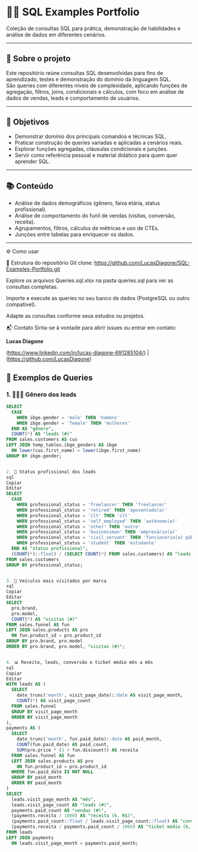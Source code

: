 # 🧑‍💻 SQL Examples Portfolio

Coleção de consultas SQL para prática, demonstração de habilidades e análise de dados em diferentes cenários.

---

## 📖 Sobre o projeto

Este repositório reúne consultas SQL desenvolvidas para fins de aprendizado, testes e demonstração do domínio da linguagem SQL.  
São queries com diferentes níveis de complexidade, aplicando funções de agregação, filtros, joins, condicionais e cálculos, com foco em análise de dados de vendas, leads e comportamento de usuários.

---

## 🎯 Objetivos

- Demonstrar domínio dos principais comandos e técnicas SQL.  
- Praticar construção de queries variadas e aplicadas a cenários reais.  
- Explorar funções agregadas, cláusulas condicionais e junções.  
- Servir como referência pessoal e material didático para quem quer aprender SQL.

---

## 📚 Conteúdo

- Análise de dados demográficos (gênero, faixa etária, status profissional).  
- Análise de comportamento do funil de vendas (visitas, conversão, receita).  
- Agrupamentos, filtros, cálculos de métricas e uso de CTEs.  
- Junções entre tabelas para enriquecer os dados.

---
⚙️ Como usar

📂 Estrutura do repositório
Git clone: https://github.com/LucasDiagone/SQL-Examples-Portfolio.git

Explore os arquivos Queries.sql.xlsx na pasta queries.sql para ver as consultas completas.

Importe e execute as queries no seu banco de dados (PostgreSQL ou outro compatível).

Adapte as consultas conforme seus estudos ou projetos.

📬 Contato
Sinta-se à vontade para abrir issues ou entrar em contato:

**Lucas Diagone**

(https://www.linkedin.com/in/lucas-diagone-691285104/) | (https://github.com/LucasDiagone)

## 📝 Exemplos de Queries

### 1. 🧑‍🤝‍🧑 Gênero dos leads

```sql
SELECT
  CASE
    WHEN ibge.gender = 'male' THEN 'homens'
    WHEN ibge.gender = 'female' THEN 'mulheres'
  END AS "gênero",
  COUNT(*) AS "leads (#)"
FROM sales.customers AS cus
LEFT JOIN temp_tables.ibge_genders AS ibge
  ON lower(cus.first_name) = lower(ibge.first_name)
GROUP BY ibge.gender;


2. 💼 Status profissional dos leads
sql
Copiar
Editar
SELECT
  CASE
    WHEN professional_status = 'freelancer' THEN 'freelancer'
    WHEN professional_status = 'retired' THEN 'aposentado(a)'
    WHEN professional_status = 'clt' THEN 'clt'
    WHEN professional_status = 'self_employed' THEN 'autônomo(a)'    
    WHEN professional_status = 'other' THEN 'outro'
    WHEN professional_status = 'businessman' THEN 'empresário(a)'
    WHEN professional_status = 'civil_servant' THEN 'funcionário(a) público(a)'
    WHEN professional_status = 'student' THEN 'estudante'
  END AS "status profissional",
  (COUNT(*)::float) / (SELECT COUNT(*) FROM sales.customers) AS "leads (%)"
FROM sales.customers
GROUP BY professional_status;


3. 🚗 Veículos mais visitados por marca
sql
Copiar
Editar
SELECT
  pro.brand,
  pro.model,
  COUNT(*) AS "visitas (#)"
FROM sales.funnel AS fun
LEFT JOIN sales.products AS pro
  ON fun.product_id = pro.product_id
GROUP BY pro.brand, pro.model
ORDER BY pro.brand, pro.model, "visitas (#)";


4. 📊 Receita, leads, conversão e ticket médio mês a mês
sql
Copiar
Editar
WITH leads AS (
  SELECT
    date_trunc('month', visit_page_date)::date AS visit_page_month,
    COUNT(*) AS visit_page_count
  FROM sales.funnel
  GROUP BY visit_page_month
  ORDER BY visit_page_month
),
payments AS (
  SELECT
    date_trunc('month', fun.paid_date)::date AS paid_month,
    COUNT(fun.paid_date) AS paid_count,
    SUM(pro.price * (1 + fun.discount)) AS receita
  FROM sales.funnel AS fun
  LEFT JOIN sales.products AS pro
    ON fun.product_id = pro.product_id
  WHERE fun.paid_date IS NOT NULL
  GROUP BY paid_month
  ORDER BY paid_month
)
SELECT
  leads.visit_page_month AS "mês",
  leads.visit_page_count AS "leads (#)",
  payments.paid_count AS "vendas (#)",
  (payments.receita / 1000) AS "receita (k, R$)",
  (payments.paid_count::float / leads.visit_page_count::float) AS "conversão (%)",
  (payments.receita / payments.paid_count / 1000) AS "ticket médio (k, R$)"
FROM leads
LEFT JOIN payments
  ON leads.visit_page_month = payments.paid_month;


